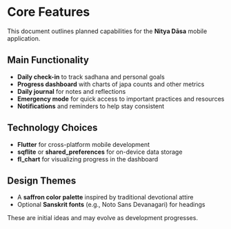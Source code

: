# Core Features

This document outlines planned capabilities for the **Nitya Dāsa** mobile application.

## Main Functionality

- **Daily check-in** to track sadhana and personal goals
- **Progress dashboard** with charts of japa counts and other metrics
- **Daily journal** for notes and reflections
- **Emergency mode** for quick access to important practices and resources
- **Notifications** and reminders to help stay consistent

## Technology Choices

- **Flutter** for cross-platform mobile development
- **sqflite** or **shared_preferences** for on-device data storage
- **fl_chart** for visualizing progress in the dashboard

## Design Themes

- A **saffron color palette** inspired by traditional devotional attire
- Optional **Sanskrit fonts** (e.g., Noto Sans Devanagari) for headings

These are initial ideas and may evolve as development progresses.
